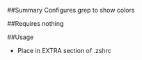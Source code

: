 ##Summary
Configures grep to show colors

##Requires
nothing

##Usage
* Place in EXTRA section of .zshrc
